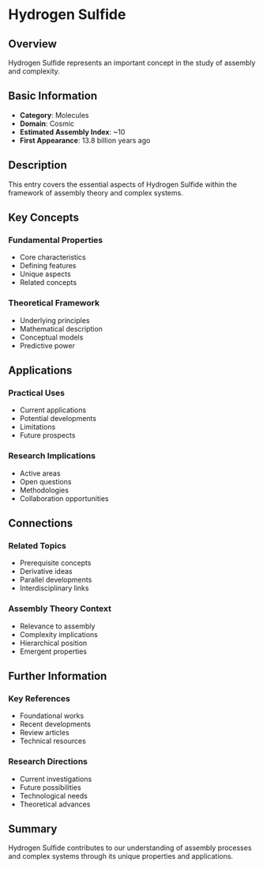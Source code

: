 # Hydrogen Sulfide

## Overview

Hydrogen Sulfide represents an important concept in the study of assembly and complexity.

## Basic Information

- **Category**: Molecules
- **Domain**: Cosmic
- **Estimated Assembly Index**: ~10
- **First Appearance**: 13.8 billion years ago

## Description

This entry covers the essential aspects of Hydrogen Sulfide within the framework of assembly theory and complex systems.

## Key Concepts

### Fundamental Properties
- Core characteristics
- Defining features
- Unique aspects
- Related concepts

### Theoretical Framework
- Underlying principles
- Mathematical description
- Conceptual models
- Predictive power

## Applications

### Practical Uses
- Current applications
- Potential developments
- Limitations
- Future prospects

### Research Implications
- Active areas
- Open questions
- Methodologies
- Collaboration opportunities

## Connections

### Related Topics
- Prerequisite concepts
- Derivative ideas
- Parallel developments
- Interdisciplinary links

### Assembly Theory Context
- Relevance to assembly
- Complexity implications
- Hierarchical position
- Emergent properties

## Further Information

### Key References
- Foundational works
- Recent developments
- Review articles
- Technical resources

### Research Directions
- Current investigations
- Future possibilities
- Technological needs
- Theoretical advances

## Summary

Hydrogen Sulfide contributes to our understanding of assembly processes and complex systems through its unique properties and applications.
